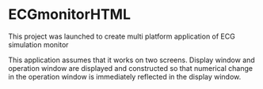 # ECGmonitorHTML

This project was launched to create multi platform application of ECG simulation monitor

This application assumes that it works on two screens.
Display window and operation window are displayed and constructed so that numerical change in the operation window is immediately reflected in the display window.
